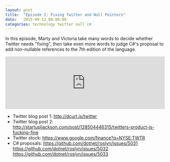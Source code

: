 ```yaml
---
layout: post
title:  "Episode 2: Fixing Twitter and Null Pointers"
date:   2015-09-12 08:00:00
categories: technology twitter null c# 
---
```


In this episode, Marty and Victoria take many words to decide whether Twitter needs "fixing", then take even more words to judge C#'s proposal to add non-nullable references to the 7th edition of the language.

<iframe width="100%" height="166" scrolling="no" frameborder="no" src="https://w.soundcloud.com/player/?url=https%3A//api.soundcloud.com/tracks/223607475&amp;color=ff5500&amp;auto_play=false&amp;hide_related=false&amp;show_comments=true&amp;show_user=true&amp;show_reposts=false"></iframe>

- Twitter blog post 1: <http://dcurt.is/twitter>
- Twitter blog post 2: <http://startupljackson.com/post/128504446315/twitters-product-is-fucking-fine>
- Twitter stock: <https://www.google.com/finance?q=NYSE:TWTR>
- C# proposals:
  <https://github.com/dotnet/roslyn/issues/5031>
  <https://github.com/dotnet/roslyn/issues/5032>
  <https://github.com/dotnet/roslyn/issues/5033>
